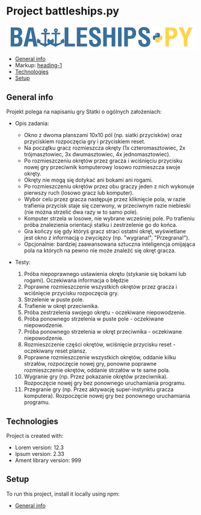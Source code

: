 # Project battleships.py 
![Algorithm schema](./images/battleships.png)
* [General info](#general-info "Goto General Info")
* Markup: [heading-1](#heading-1 "Goto heading-1")
* [Technologies](#technologies)
* [Setup](#setup)
## General info
Projekt polega na napisaniu gry Statki o ogólnych założeniach:
* Opis zadania:
  * Okno z dwoma planszami 10x10 pól (np. siatki przycisków) oraz przyciskiem rozpoczęcia gry i przyciskiem reset. 
  * Na początku gracz rozmieszcza okręty (1x czteromasztowiec, 2x trójmasztowiec, 3x dwumasztowiec, 4x jednomasztowiec). 
  * Po rozmieszczeniu okrętów przez gracza i wciśnięciu przycisku nowej gry przeciwnik komputerowy losowo rozmieszcza swoje okręty. 
  * Okręty nie mogą się dotykać ani bokami ani rogami. 
  * Po rozmieszczeniu okrętów przez obu graczy jeden z nich wykonuje pierwszy ruch (losowo gracz lub komputer). 
  * Wybór celu przez gracza następuje przez kliknięcie pola, w razie trafienia przycisk staje się czerwony, w przeciwnym razie niebieski (nie można strzelić dwa razy w to samo pole). 
  * Komputer strzela w losowe, nie wybrane wcześniej pole. Po trafieniu próba znalezienia orientacji statku i zestrzelenie go do końca. 
  * Gra kończy się gdy któryś gracz straci ostatni okręt, wyświetlane jest okno z informacją o zwycięzcy (np. "wygrana!", "Przegrana!"). 
  * Opcjonalnie: bardziej zaawansowana sztuczna inteligencja omijająca pola na których na pewno nie może znaleźć się okręt gracza. 
	
* Testy:
	1. Próba niepoprawnego ustawienia okrętu (stykanie się bokami lub rogami). Oczekiwana informacja o błędzie 
	2. Poprawne rozmieszczenie wszystkich okrętów przez gracza i wciśnięcie przycisku rozpoczęcia gry. 
	3. Strzelenie w puste pole. 
	4. Trafienie w okręt przeciwnika. 
	5. Próba zestrzelenia swojego okrętu - oczekiwane niepowodzenie. 
	6. Próba ponownego strzelenia w puste pole - oczekiwane niepowodzenie. 
	7. Próba ponownego strzelenia w okręt przeciwnika - oczekiwane niepowodzenie. 
	8. Rozmieszczenie części okrętów, wciśnięcie przycisku reset - oczekiwany reset plansz. 
	9. Poprawne rozmieszczenie wszystkich okrętów, oddanie kilku strzałów, rozpoczęcie nowej gry, ponowne poprawne rozmieszczenie okrętów, oddanie strzałów w te same pola. 
	10. Wygranie gry (np. Przez pokazanie okrętów przeciwnika). Rozpoczęcie nowej gry bez ponownego uruchamiania programu. 
	11. Przegranie gry (np. Przez aktywację super-instynktu gracza komputera). Rozpoczęcie nowej gry bez ponownego uruchamiania programu. 
## Technologies
Project is created with:
* Lorem version: 12.3
* Ipsum version: 2.33
* Ament library version: 999

## Setup
To run this project, install it locally using npm:
* [General info](#general-info "Goto General Info")
